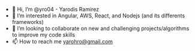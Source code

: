- 👋 Hi, I’m @yro04 - Yarodis Ramirez
- 👀 I’m interested in Angular, AWS, React, and Nodejs (and its differents frameworks)
- 💞️ I’m looking to collaborate on new and challenging projects/algorithms to improve my code skills
- 📫 How to reach me yarohro@gmail.com

<!---
yro04/yro04 is a ✨ special ✨ repository because its `README.md` (this file) appears on your GitHub profile.
You can click the Preview link to take a look at your changes.
--->
